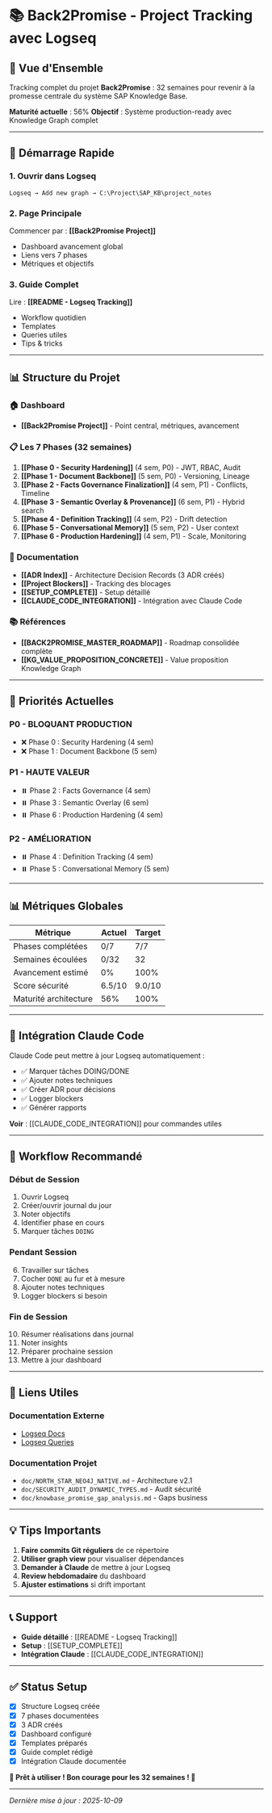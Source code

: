 # 📚 Back2Promise - Project Tracking avec Logseq

## 🎯 Vue d'Ensemble

Tracking complet du projet **Back2Promise** : 32 semaines pour revenir à la promesse centrale du système SAP Knowledge Base.

**Maturité actuelle** : 56%
**Objectif** : Système production-ready avec Knowledge Graph complet

---

## 🚀 Démarrage Rapide

### 1. Ouvrir dans Logseq
```
Logseq → Add new graph → C:\Project\SAP_KB\project_notes
```

### 2. Page Principale
Commencer par : **[[Back2Promise Project]]**
- Dashboard avancement global
- Liens vers 7 phases
- Métriques et objectifs

### 3. Guide Complet
Lire : **[[README - Logseq Tracking]]**
- Workflow quotidien
- Templates
- Queries utiles
- Tips & tricks

---

## 📊 Structure du Projet

### 🏠 Dashboard
- **[[Back2Promise Project]]** - Point central, métriques, avancement

### 📋 Les 7 Phases (32 semaines)
1. **[[Phase 0 - Security Hardening]]** (4 sem, P0) - JWT, RBAC, Audit
2. **[[Phase 1 - Document Backbone]]** (5 sem, P0) - Versioning, Lineage
3. **[[Phase 2 - Facts Governance Finalization]]** (4 sem, P1) - Conflicts, Timeline
4. **[[Phase 3 - Semantic Overlay & Provenance]]** (6 sem, P1) - Hybrid search
5. **[[Phase 4 - Definition Tracking]]** (4 sem, P2) - Drift detection
6. **[[Phase 5 - Conversational Memory]]** (5 sem, P2) - User context
7. **[[Phase 6 - Production Hardening]]** (4 sem, P1) - Scale, Monitoring

### 📝 Documentation
- **[[ADR Index]]** - Architecture Decision Records (3 ADR créés)
- **[[Project Blockers]]** - Tracking des blocages
- **[[SETUP_COMPLETE]]** - Setup détaillé
- **[[CLAUDE_CODE_INTEGRATION]]** - Intégration avec Claude Code

### 📚 Références
- **[[BACK2PROMISE_MASTER_ROADMAP]]** - Roadmap consolidée complète
- **[[KG_VALUE_PROPOSITION_CONCRETE]]** - Value proposition Knowledge Graph

---

## 🎯 Priorités Actuelles

### P0 - BLOQUANT PRODUCTION
- ❌ Phase 0 : Security Hardening (4 sem)
- ❌ Phase 1 : Document Backbone (5 sem)

### P1 - HAUTE VALEUR
- ⏸️ Phase 2 : Facts Governance (4 sem)
- ⏸️ Phase 3 : Semantic Overlay (6 sem)
- ⏸️ Phase 6 : Production Hardening (4 sem)

### P2 - AMÉLIORATION
- ⏸️ Phase 4 : Definition Tracking (4 sem)
- ⏸️ Phase 5 : Conversational Memory (5 sem)

---

## 📊 Métriques Globales

| Métrique | Actuel | Target |
|----------|--------|--------|
| Phases complétées | 0/7 | 7/7 |
| Semaines écoulées | 0/32 | 32 |
| Avancement estimé | 0% | 100% |
| Score sécurité | 6.5/10 | 9.0/10 |
| Maturité architecture | 56% | 100% |

---

## 🤖 Intégration Claude Code

Claude Code peut mettre à jour Logseq automatiquement :
- ✅ Marquer tâches DOING/DONE
- ✅ Ajouter notes techniques
- ✅ Créer ADR pour décisions
- ✅ Logger blockers
- ✅ Générer rapports

**Voir** : [[CLAUDE_CODE_INTEGRATION]] pour commandes utiles

---

## 📅 Workflow Recommandé

### Début de Session
1. Ouvrir Logseq
2. Créer/ouvrir journal du jour
3. Noter objectifs
4. Identifier phase en cours
5. Marquer tâches `DOING`

### Pendant Session
6. Travailler sur tâches
7. Cocher `DONE` au fur et à mesure
8. Ajouter notes techniques
9. Logger blockers si besoin

### Fin de Session
10. Résumer réalisations dans journal
11. Noter insights
12. Préparer prochaine session
13. Mettre à jour dashboard

---

## 🔗 Liens Utiles

### Documentation Externe
- [Logseq Docs](https://docs.logseq.com/)
- [Logseq Queries](https://docs.logseq.com/#/page/queries)

### Documentation Projet
- `doc/NORTH_STAR_NEO4J_NATIVE.md` - Architecture v2.1
- `doc/SECURITY_AUDIT_DYNAMIC_TYPES.md` - Audit sécurité
- `doc/knowbase_promise_gap_analysis.md` - Gaps business

---

## 💡 Tips Importants

1. **Faire commits Git réguliers** de ce répertoire
2. **Utiliser graph view** pour visualiser dépendances
3. **Demander à Claude** de mettre à jour Logseq
4. **Review hebdomadaire** du dashboard
5. **Ajuster estimations** si drift important

---

## 📞 Support

- **Guide détaillé** : [[README - Logseq Tracking]]
- **Setup** : [[SETUP_COMPLETE]]
- **Intégration Claude** : [[CLAUDE_CODE_INTEGRATION]]

---

## ✅ Status Setup

- [x] Structure Logseq créée
- [x] 7 phases documentées
- [x] 3 ADR créés
- [x] Dashboard configuré
- [x] Templates préparés
- [x] Guide complet rédigé
- [x] Intégration Claude documentée

**🎉 Prêt à utiliser ! Bon courage pour les 32 semaines ! 💪**

---

*Dernière mise à jour : 2025-10-09*
